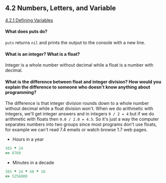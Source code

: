 ## 4.2 Numbers, Letters, and Variable

[4.2.1 Defining Variables](https://github.com/billdevcode/phase-0/blob/master/week-4/defining-variables.rb)


#### What does puts do?
`puts` returns `nil` and prints the output to the console with a new line.

#### What is an integer? What is a float?
Integer is a whole number without decimal while a float is a number with decimal. 

#### What is the difference between float and integer division? How would you explain the difference to someone who doesn't know anything about programming?
The difference is that integer division rounds down to a whole number without decimal while a float division 
won't. When we do arithmetic with integers, we'll get integer answers and in integers `9 / 2 = 4` but if 
we do arithmetic with floats then `9.0 / 2.0 = 4.5`. So it's just a way the computer separates numbers 
into two groups since most programs don't use floats, for example we can't read 7.4 emails or watch browse 1.7 
web pages. 

* Hours in a year
```ruby
365 * 24
=> 8760
```

* Minutes in a decade
```ruby
365 * 24 * 60 * 10
=> 5256000
```

